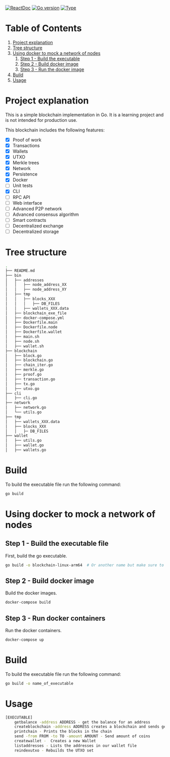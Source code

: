 [![ReactDoc](https://img.shields.io/badge/React_Doc-red.svg)](https://fr.reactjs.org/docs/getting-started.html)
[![Go version](https://img.shields.io/badge/React_Version-1.18-blue.svg)]()
[![Type](https://img.shields.io/badge/Topic-Blockchain-blue.svg)]()

# Table of Contents

1.  [Project explanation](#project-explanation)
2. [Tree structure](#tree-structure)
3. [Using docker to mock a network of nodes](#using-docker-to-mock-a-network-of-nodes)
   1. [Step 1 - Build the executable](#using-docker-to-mock-a-network-of-nodes-step1)
   2. [Step 2 - Build docker image](#using-docker-to-mock-a-network-of-nodes-step2)
   3. [Step 3 - Run the docker image](#using-docker-to-mock-a-network-of-nodes-step3)
5. [Build](#build)
5. [Usage](#usage)


# Project explanation <a id="project-explanation"></a>

This is a simple blockchain implementation in Go. It is a learning project and is not intended for production use.

This blockchain includes the following features:
- [X] Proof of work
- [X] Transactions
- [X] Wallets
- [X] UTXO
- [X] Merkle trees
- [X] Network
- [X] Persistence
- [X] Docker
- [ ] Unit tests
- [X] CLI
- [ ] RPC API
- [ ] Web interface
- [ ] Advanced P2P network
- [ ] Advanced consensus algorithm
- [ ] Smart contracts
- [ ] Decentralized exchange
- [ ] Decentralized storage

# Tree structure <a id="tree-structure"></a>

```sh
.
├── README.md
├── bin
│   ├── addresses
│   │   ├── node_address_XX
│   │   ├── node_address_XY
│   ├── tmp
│   │   ├── blocks_XXX
│   │   │   ├── DB_FILES
│   │   ├── wallets_XXX.data
│   ├── blockchain_exe_file
│   ├── docker-compose.yml
│   ├── Dockerfile.main
│   ├── Dockerfile.node
│   ├── Dockerfile.wallet
│   ├── main.sh
│   ├── node.sh
│   ├── wallet.sh
├── blockchain
│   ├── block.go
│   ├── blockchain.go
│   ├── chain_iter.go
│   ├── merkle.go
│   ├── proof.go
│   ├── transaction.go
│   ├── tx.go
│   ├── utxo.go
├── cli
│   ├── cli.go
├── network
│   ├── network.go
│   └── utils.go
├── tmp
│   ├── wallets_XXX.data
│   ├── blocks_XXX
│   │   ├─ DB_FILES
├── wallet
│   ├── utils.go
│   ├── wallet.go
│   ├── wallets.go
```


# Build
To build the executable file run the following command:
```sh
go build
```

# Using docker to mock a network of nodes <a id="using-docker-to-mock-a-network-of-nodes"></a>
## Step 1 - Build the executable file<a id="using-docker-to-mock-a-network-of-nodes-step1"></a>
First, build the go executable.
```sh
go build -o blockchain-linux-arm64  # Or another name but make sure to change the name in the docker-compose.yml file
```
## Step 2 - Build docker image <a id="using-docker-to-mock-a-network-of-nodes-step2"></a>
Build the docker images.
```sh
docker-compose build
```

## Step 3 - Run docker containers <a id="using-docker-to-mock-a-network-of-nodes-step3"></a>
Run the docker containers.
```sh
docker-compose up
```

# Build <a id="build"></a>

To build the executable file run the following command:
```sh
go build -o name_of_executable
```

# Usage <a id="usage"></a>
```sh
[EXECUTABLE]
    getbalance -address ADDRESS - get the balance for an address
    createblockchain -address ADDRESS creates a blockchain and sends genesis reward to address
    printchain - Prints the blocks in the chain
    send -from FROM -to TO -amount AMOUNT - Send amount of coins
    createwallet -  Creates a new Wallet
    listaddresses - Lists the addresses in our wallet file
    reindexutxo - Rebuilds the UTXO set
```




